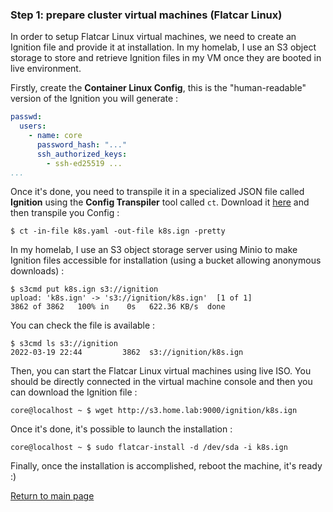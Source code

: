 ### Step 1: prepare cluster virtual machines (Flatcar Linux)

In order to setup Flatcar Linux virtual machines, we need to create an Ignition file and provide it at installation. In my homelab, I use an S3 object storage to store and retrieve Ignition files in my VM once they are booted in live environment.

Firstly, create the **Container Linux Config**, this is the "human-readable" version of the Ignition you will generate :

```YAML
passwd:
  users:
    - name: core
      password_hash: "..."
      ssh_authorized_keys:
        - ssh-ed25519 ...
...
```

Once it's done, you need to transpile it in a specialized JSON file called **Ignition** using the **Config Transpiler** tool called `ct`. Download it [here](https://github.com/flatcar-linux/container-linux-config-transpiler/releases) and then transpile you Config :

```shell
$ ct -in-file k8s.yaml -out-file k8s.ign -pretty
```

In my homelab, I use an S3 object storage server using Minio to make Ignition files accessible for installation (using a bucket allowing anonymous downloads) :

```shell
$ s3cmd put k8s.ign s3://ignition
upload: 'k8s.ign' -> 's3://ignition/k8s.ign'  [1 of 1]
3862 of 3862   100% in    0s   622.36 KB/s  done
```

You can check the file is available :

```shell
$ s3cmd ls s3://ignition
2022-03-19 22:44         3862  s3://ignition/k8s.ign
```

Then, you can start the Flatcar Linux virtual machines using live ISO. You should be directly connected in the virtual machine console and then you can download the Ignition file :

```shell
core@localhost ~ $ wget http://s3.home.lab:9000/ignition/k8s.ign
```

Once it's done, it's possible to launch the installation :

```shell
core@localhost ~ $ sudo flatcar-install -d /dev/sda -i k8s.ign
```

Finally, once the installation is accomplished, reboot the machine, it's ready :)

[Return to main page](../../README.md)
